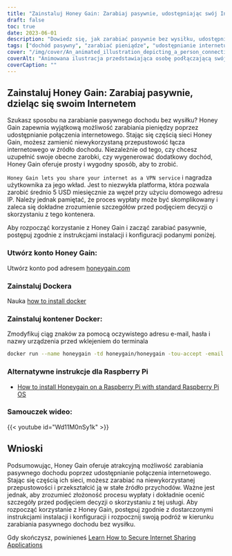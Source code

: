 ```yaml
---
title: "Zainstaluj Honey Gain: Zarabiaj pasywnie, udostępniając swój Internet"
draft: false
toc: true
date: 2023-06-01
description: "Dowiedz się, jak zarabiać pasywnie bez wysiłku, udostępniając swoje połączenie internetowe za pośrednictwem Honey Gain, platformy, która nagradza Cię za Twój wkład."
tags: ["dochód pasywny", "zarabiać pieniądze", "udostępnianie internetu", "Honey Gain", "Usługa VPN", "mieszkaniowy adres IP", "proces wypłaty", "generowanie dochodu", "dodatek do zarobków", "uwolniony potencjał", "wkład sieci", "gospodarka cyfrowa", "monetyzacja internetu", "dodatkowy dochód", "internet domowy", "zdobywanie nagród", "łatwe pieniądze", "Korzystanie z Internetu", "niewykorzystana przepustowość", "strumień dochodów", "side hustle", "niezależność finansowa", "praca w domu", "zarabianie online", "możliwość zarabiania pieniędzy", "Zarobki pasywne", "udostępnianie cyfrowe", "sieć peer-to-peer", "dochód oparty na technologii", "strategia monetyzacji"]
cover: "/img/cover/An_animated_illustration_depicting_a_person_connecting_their_internet.png"
coverAlt: "Animowana ilustracja przedstawiająca osobę podłączającą swój router internetowy do stosu pieniędzy, symbolizująca zarabianie pieniędzy poprzez dzielenie się Internetem z Honey Gain."
coverCaption: ""
---
```


## Zainstaluj Honey Gain: Zarabiaj pasywnie, dzieląc się swoim Internetem

Szukasz sposobu na zarabianie pasywnego dochodu bez wysiłku? Honey Gain zapewnia wyjątkową możliwość zarabiania pieniędzy poprzez udostępnianie połączenia internetowego. Stając się częścią sieci Honey Gain, możesz zamienić niewykorzystaną przepustowość łącza internetowego w źródło dochodu. Niezależnie od tego, czy chcesz uzupełnić swoje obecne zarobki, czy wygenerować dodatkowy dochód, Honey Gain oferuje prosty i wygodny sposób, aby to zrobić.

`Honey Gain lets you share your internet as a VPN service` i nagradza użytkownika za jego wkład. Jest to niezwykła platforma, która pozwala zarobić średnio 5 USD miesięcznie za węzeł przy użyciu domowego adresu IP. Należy jednak pamiętać, że proces wypłaty może być skomplikowany i zaleca się dokładne zrozumienie szczegółów przed podjęciem decyzji o skorzystaniu z tego kontenera.

Aby rozpocząć korzystanie z Honey Gain i zacząć zarabiać pasywnie, postępuj zgodnie z instrukcjami instalacji i konfiguracji podanymi poniżej.

### Utwórz konto Honey Gain:
Utwórz konto pod adresem [honeygain.com](https://r.honeygain.me/HONEY9149D)

### Zainstaluj Dockera

Nauka [how to install docker](https://simeononsecurity.com/other/creating-profitable-low-powered-crypto-miners/#installing-docker)

### Zainstaluj kontener Docker:
Zmodyfikuj ciąg znaków za pomocą oczywistego adresu e-mail, hasła i nazwy urządzenia przed wklejeniem do terminala
```bash
docker run --name honeygain -td honeygain/honeygain -tou-accept -email ACCOUNT_EMAIL -pass ACCOUNT_PASSWORD -device DEVICE_NAME
```
### Alternatywne instrukcje dla Raspberry Pi
- [How to install Honeygain on a Raspberry Pi with standard Raspberry Pi OS](https://www.reddit.com/r/Honeygain/comments/tj8vfa/how_to_install_honeygain_on_a_raspberry_pi_with/)

### Samouczek wideo:

{{< youtube id="Wd11M0nSy1k" >}}


## Wnioski

Podsumowując, Honey Gain oferuje atrakcyjną możliwość zarabiania pasywnego dochodu poprzez udostępnianie połączenia internetowego. Stając się częścią ich sieci, możesz zarabiać na niewykorzystanej przepustowości i przekształcić ją w stałe źródło przychodów. Ważne jest jednak, aby zrozumieć złożoność procesu wypłaty i dokładnie ocenić szczegóły przed podjęciem decyzji o skorzystaniu z tej usługi. Aby rozpocząć korzystanie z Honey Gain, postępuj zgodnie z dostarczonymi instrukcjami instalacji i konfiguracji i rozpocznij swoją podróż w kierunku zarabiania pasywnego dochodu bez wysiłku.

Gdy skończysz, powinieneś [Learn How to Secure Internet Sharing Applications](https://simeononsecurity.com/other/how-to-secure-internet-sharing-applications/)

